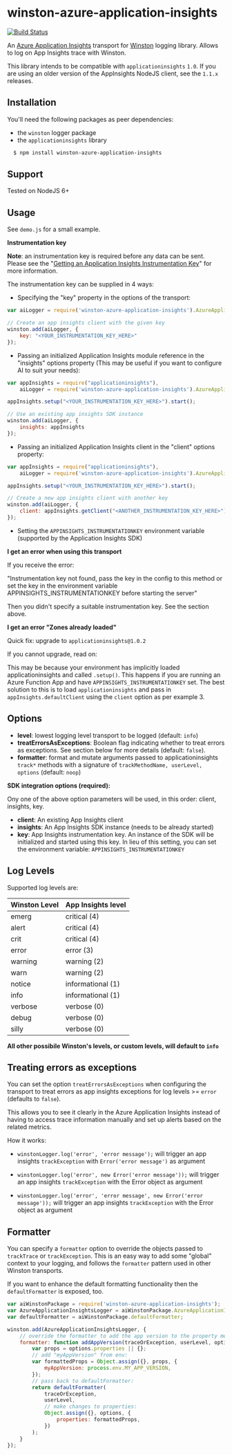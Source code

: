 winston-azure-application-insights
==================================

[![Build Status](https://semaphoreci.com/api/v1/willmorgan/winston-azure-application-insights/branches/develop/shields_badge.svg)](https://semaphoreci.com/willmorgan/winston-azure-application-insights)

An [Azure Application Insights][0] transport for [Winston][1] logging library. Allows to log on App Insights trace with Winston.

This library intends to be compatible with `applicationinsights` `1.0`. If you are using an older version of the AppInsights NodeJS client, see the `1.1.x` releases.

## Installation

You'll need the following packages as peer dependencies:

* the `winston` logger package
* the `applicationinsights` library

```sh
  $ npm install winston-azure-application-insights
```

## Support

Tested on NodeJS 6+

## Usage

See `demo.js` for a small example.

**Instrumentation key**

**Note**: an instrumentation key is required before any data can be sent. Please see the
"[Getting an Application Insights Instrumentation Key](https://github.com/Microsoft/AppInsights-Home/wiki#getting-an-application-insights-instrumentation-key)"
for more information.

The instrumentation key can be supplied in 4 ways:

* Specifying the "key" property in the options of the transport:

```javascript
var aiLogger = require('winston-azure-application-insights').AzureApplicationInsightsLogger;

// Create an app insights client with the given key
winston.add(aiLogger, {
	key: "<YOUR_INSTRUMENTATION_KEY_HERE>"
});
```

* Passing an initialized Application Insights module reference in the "insights" options property (This may be useful
 if you want to configure AI to suit your needs):

```javascript
var appInsights = require("applicationinsights"),
	aiLogger = require('winston-azure-application-insights').AzureApplicationInsightsLogger;

appInsights.setup("<YOUR_INSTRUMENTATION_KEY_HERE>").start();

// Use an existing app insights SDK instance
winston.add(aiLogger, {
	insights: appInsights
});
```

* Passing an initialized Application Insights client in the "client" options property:

```javascript
var appInsights = require("applicationinsights"),
	aiLogger = require('winston-azure-application-insights').AzureApplicationInsightsLogger;

appInsights.setup("<YOUR_INSTRUMENTATION_KEY_HERE>").start();

// Create a new app insights client with another key
winston.add(aiLogger, {
	client: appInsights.getClient("<ANOTHER_INSTRUMENTATION_KEY_HERE>")
});
```

* Setting the `APPINSIGHTS_INSTRUMENTATIONKEY` environment variable (supported by the Application Insights SDK)

**I get an error when using this transport**

If you receive the error:

"Instrumentation key not found, pass the key in the config to this method or set the key in the environment variable APPINSIGHTS_INSTRUMENTATIONKEY before starting the server"

Then you didn't specify a suitable instrumentation key. See the section above.

**I get an error "Zones already loaded"**

Quick fix: upgrade to `applicationinsights@1.0.2`

If you cannot upgrade, read on:

This may be because your environment has implicitly loaded applicationinsights and called `.setup()`. This happens if you are running an Azure Function App and have `APPINSIGHTS_INSTRUMENTATIONKEY` set.
The best solution to this is to load `applicationinsights` and pass in `appInsights.defaultClient` using the `client` option as per example 3.


## Options

* **level**: lowest logging level transport to be logged (default: `info`)
* **treatErrorsAsExceptions**: Boolean flag indicating whether to treat errors as exceptions.
See section below for more details (default: `false`).
* **formatter**: format and mutate arguments passed to applicationinsights `track*` methods with a signature of `trackMethodName, userLevel, options` (default: `noop`)

**SDK integration options (required):**

Ony one of the above option parameters will be used, in this order: client, insights, key.

* **client**: An existing App Insights client
* **insights**: An App Insights SDK instance (needs to be already started)
* **key**: App Insights instrumentation key. An instance of the SDK will be initialized and started using this key. In lieu of this setting, you can set the environment variable: `APPINSIGHTS_INSTRUMENTATIONKEY`

## Log Levels

Supported log levels are:

Winston Level | App Insights level
---------------|------------------
emerg          | critical (4)
alert          | critical (4)
crit           | critical (4)
error          | error (3)
warning        | warning (2)
warn           | warning (2)
notice         | informational (1)
info           | informational (1)
verbose        | verbose (0)
debug          | verbose (0)
silly          | verbose (0)

**All other possibile Winston's levels, or custom levels, will default to `info`**

[0]: https://azure.microsoft.com/en-us/services/application-insights/
[1]: https://github.com/flatiron/winston
[2]: https://github.com/Microsoft/ApplicationInsights-node.js/tree/1.0.1#migrating-from-versions-prior-to-022

## Treating errors as exceptions

You can set the option `treatErrorsAsExceptions` when configuring the transport to treat errors as app insights exceptions for log levels >= `error` (defaults to `false`).

This allows you to see it clearly in the Azure Application Insights instead of having to access trace information manually and set up alerts based on the related metrics.

How it works:

* `winstonLogger.log('error', 'error message');` will trigger an app insights `trackException` with `Error('error message')` as argument

* `winstonLogger.log('error', new Error('error message'));` will trigger an app insights `trackException` with the Error object as argument

* `winstonLogger.log('error', 'error message', new Error('error message'));` will trigger an app insights `trackException` with the Error object as argument

## Formatter

You can specify a `formatter` option to override the objects passed to `trackTrace` or `trackException`.
This is an easy way to add some "global" context to your logging, and follows the `formatter` pattern used in other Winston transports.

If you want to enhance the default formatting functionality then the `defaultFormatter` is exposed, too.

```javascript
var aiWinstonPackage = require('winston-azure-application-insights');
var AzureApplicationInsightsLogger = aiWinstonPackage.AzureApplicationInsightsLogger;
var defaultFormatter = aiWinstonPackage.defaultFormatter;

winston.add(AzureApplicationInsightsLogger, {
	// override the formatter to add the app version to the property metadata:
	formatter: function addAppVersion(traceOrException, userLevel, options) {
		var props = options.properties || {};
		// add "myAppVersion" from env:
		var formattedProps = Object.assign({}, props, {
			myAppVersion: process.env.MY_APP_VERSION,
		});
		// pass back to defaultFormatter:
		return defaultFormatter(
			traceOrException,
			userLevel,
			// make changes to properties:
			Object.assign({}, options, {
				properties: formattedProps,
			})
		);
	}
});
```

